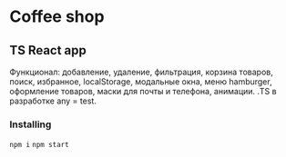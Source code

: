 # Coffee shop 

## TS React app  
    
Функционал: добавление, удаление, фильтрация, корзина товаров, поиск, избранное, localStorage, модальные окна, меню hamburger, оформление товаров, маски для почты и телефона, анимации. .TS в разработке any = test.

### Installing

`npm i`  `npm start`

